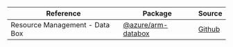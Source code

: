 | Reference | Package | Source |
|---|---|---|
|Resource Management - Data Box|[@azure/arm-databox](https://www.npmjs.com/package/@azure/arm-databox)|[Github](https://github.com/Azure/azure-sdk-for-js)|
